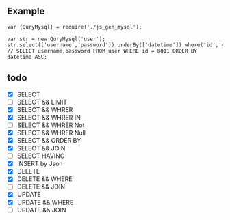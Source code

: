 ## Example
```
var {QuryMysql} = require('./js_gen_mysql');

var str = new QuryMysql('user');
str.select(['username','password']).orderBy(['datetime']).where('id','=',8011);
// SELECT username,password FROM user WHERE id = 8011 ORDER BY datetime ASC;
```

## todo
- [x] SELECT
- [ ] SELECT && LIMIT
- [x] SELECT && WHRER
- [x] SELECT && WHRER IN
- [ ] SELECT && WHRER Not
- [x] SELECT && WHRER Null
- [x] SELECT && ORDER BY
- [x] SELECT && JOIN
- [ ] SELECT HAVING
- [x] INSERT by Json
- [x] DELETE
- [x] DELETE && WHERE
- [ ] DELETE && JOIN
- [x] UPDATE
- [x] UPDATE && WHERE 
- [ ] UPDATE && JOIN
